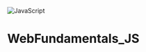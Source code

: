 ![JavaScript](https://img.shields.io/badge/javascript-%23323330.svg?style=for-the-badge&logo=javascript&logoColor=%23F7DF1E)

# WebFundamentals_JS
